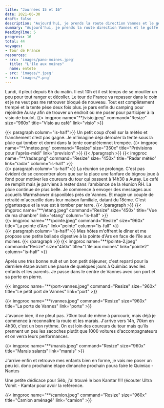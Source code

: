 ```yaml
---
title: "Journées 15 et 16"
date: 2021-06-30
draft: false
description: "Aujourd'hui, je prends la route direction Vannes et le golfe du Morbihan pour rejoindre ensuite demain Quimiac près de Guérande."
summary: "Aujourd'hui, je prends la route direction Vannes et le golfe du Morbihan pour rejoindre ensuite demain Quimiac près de Guérande."
ReadingTime: 5
progress: 16
total: 44
voyages:
- Tour de France
resources:
- src: 'images/pano-moines.jpeg'
  title: "L'île aux moines"
  name: entete
- src: 'images/*.jpeg'
- src: 'images/*.png'
---
```


Lundi, il pleut depuis 6h du matin. Il est 10h et il est temps de se mouiller un peu pour tout ranger et décoller. Le tour de France va repasser dans le coin et je ne veut pas me retrouver bloqué de nouveau.
Tout est complètement trempé et la tente pèse deux fois plus. je pars enfin du camping pour rejoindre Auray afin de trouver un endroit où me poser pour participer à la visio de boulot.
{{< imgproc name="**/visio.jpeg" command="Resize" size="960x" title="Visio au café" link="visio" >}}

<div class="columns is-multiline">
{{< paragraph column="is-half">}}
Un petit coup d'oeil sur la météo et franchement c'est pas gagné. Je m'imagine déjà dérouler la tente sous la pluie qui tomber et dormi dans la tente complètemnet trempée.
{{< imgproc name="**/meteo.png" command="Resize" size="350x" title="Prévisions pour l'après-midi" link="prevision" >}}
{{< /paragraph >}}
{{< imgproc name="**/radar.png" command="Resize" size="450x" title="Radar météo" link="radar" column="is-half" >}}
</div>

<div class="columns is-multiline">
{{< paragraph column="is-half">}}
La réunion se prolonge. C'est pas évident de se concentrer alors que sur la place une fanfare de bignou joue à fond pour motiver les coureurs du tour qui passent à 14h30 a Auray. Le café se remplit mais je parviens à rester dans l'ambiance de la réunion RH. La pluie continue de plus belle. Je commence à envoyer des messages aux accueils Warmshower disponibles près de Vannes. Et magie un couple de retraité m'accueille dans leur maison familiale, datant du 18ème. C'est gigantesque et la vue est à tomber par terre. 
{{< /paragraph >}}
{{< imgproc name="**/etang.jpeg" command="Resize" size="450x" title="Vue de ma chambre" link="etang" column="is-half" >}}
</div>
{{< imgproc name="**/pointe.jpeg" command="Resize" size="960x" title="La pointe d'Ars" link="pointe" column="is-full" >}}
<div class="columns is-multiline">
{{< paragraph column="is-half">}}
Mes hôtes m'offrent le dîner et me propose une petite ballade digestive à la pointe d'Ars en face de l'île aux moines. 
{{< /paragraph >}}
{{< imgproc name="**/pointe-2.jpeg" command="Resize" size="450x" title="L'île aux moines" link="pointe2" column="is-half" >}}
</div>

Après une très bonne nuit et un bon petit déjeuner, c'est reparti pour la dernière étape avant une pause de quelques jours à Quimiac avec les enfants et les parents. Je passe dans le centre de Vannes avec son port et sa porte en pierre.

{{< imgproc name="**/port-vannes.jpeg" command="Resize" size="960x" title="Le petit port de Vannes" link="port" >}}

{{< imgproc name="**/vannes.jpeg" command="Resize" size="960x" title="La porte de Vannes" link="porte" >}}

J'avance bien, il ne pleut pas. 70km tout de même à parcourir, mais déjà je commence à reconnaître la route et les marais. J'arrive vers 14h, 70km en 4h30, c'est un bon rythme. On est loin des coureurs du tour mais qu'ils prennent un peu les sacoches plutôt que 1000 voitures d'accompagnateurs et on verra leurs performances.

{{< imgproc name="**/marais.jpeg" command="Resize" size="960x" title="Marais salants" link="marais" >}}

J'arrive enfin et retrouve mes enfants bien en forme, je vais me poser un peu ici. donc prochaine étape dimanche prochain poura faire le Quimiac - Nantes

Une petite dédicace pour Sèb, j'ai trouvé le bon Kamtar !!!! (écouter Ultra Vomit - Kamtar pour avoir la reférence.

{{< imgproc name="**/camion.jpeg" command="Resize" size="960x" title="Camion aménagé" link="camion" >}}